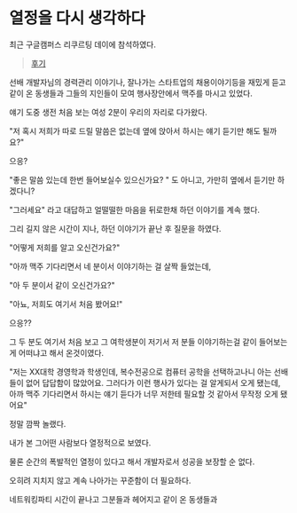 # 열정을 다시 생각하다

최근 구글캠퍼스 리쿠르팅 데이에 참석하였다.  

> [후기](http://jojoldu.tistory.com/124)

선배 개발자님의 경력관리 이야기나, 잘나가는 스타트업의 채용이야기등을 재밌게 듣고 같이 온 동생들과 그들의 지인들이 모여 행사장안에서 맥주를 마시고 있었다.

얘기 도중 생전 처음 보는 여성 2분이 우리의 자리로 다가왔다.



"저 혹시 저희가 따로 드릴 말씀은 없는데 옆에 앉아서 하시는 얘기 듣기만 해도 될까요?"

으응? 

"좋은 말씀 있는데 한번 들어보실수 있으신가요? " 도 아니고, 가만히 옆에서 듣기만 하겠다니?

"그러세요" 라고 대답하고 얼떨떨한 마음을 뒤로한채 하던 이야기를 계속 했다.



그리 길지 않은 시간이 지나, 하던 이야기가 끝난 후 질문을 하였다.  

"어떻게 저희를 알고 오신건가요?"

"아까 맥주 기다리면서 네 분이서 이야기하는 걸 살짝 들었는데, 

"아 두 분이서 같이 오신건가요?"

"아뇨, 저희도 여기서 처음 봤어요!"



으응??

그 두 분도 여기서 처음 보고 그 여학생분이 저기서 저 분들 이야기하는걸 같이 들어보는게 어떠냐고 해서 온것이였다.



"저는 XX대학 경영학과 학생인데, 복수전공으로 컴퓨터 공학을 선택하고나니 아는 선배들이 없어 답답함이 많았어요. 그러다가 이런 행사가 있다는 걸 알게되서 오게 됐는데, 아까 맥주 기다리면서 하시는 얘기 듣다가 너무 저한테 필요할 것 같아서 무작정 오게 됐어요"



정말 깜짝 놀랬다.

내가 본 그어떤 사람보다 열정적으로 보였다.



물론 순간의 폭발적인 열정이 있다고 해서 개발자로서 성공을 보장할 순 없다.

오히려 지치지 않고 계속 나아가는 꾸준함이 더 필요하다.


네트워킹파티 시간이 끝나고 그분들과 헤어지고 같이 온 동생들과 
